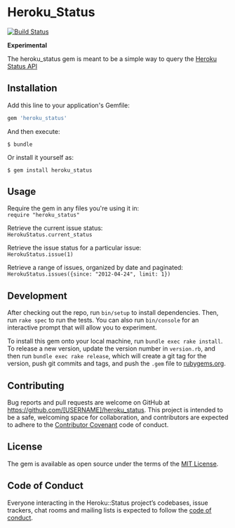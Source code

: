# Heroku_Status
[![Build Status](https://travis-ci.org/joerodrig/heroku_status.svg?branch=master)](https://travis-ci.org/joerodrig/heroku_status)

**Experimental**


The heroku_status gem is meant to be a simple way to query the [Heroku Status API](https://status.heroku.com/)

## Installation

Add this line to your application's Gemfile:

```ruby
gem 'heroku_status'
```

And then execute:

    $ bundle

Or install it yourself as:

    $ gem install heroku_status

## Usage

Require the gem in any files you're using it in:  
`require "heroku_status"`

Retrieve the current issue status:  
`HerokuStatus.current_status`

Retrieve the issue status for a particular issue:  
`HerokuStatus.issue(1)`

Retrieve a range of issues, organized by date and paginated:  
`HerokuStatus.issues({since: "2012-04-24", limit: 1})`

## Development

After checking out the repo, run `bin/setup` to install dependencies. Then, run `rake spec` to run the tests. You can also run `bin/console` for an interactive prompt that will allow you to experiment.

To install this gem onto your local machine, run `bundle exec rake install`. To release a new version, update the version number in `version.rb`, and then run `bundle exec rake release`, which will create a git tag for the version, push git commits and tags, and push the `.gem` file to [rubygems.org](https://rubygems.org).

## Contributing

Bug reports and pull requests are welcome on GitHub at https://github.com/[USERNAME]/heroku_status. This project is intended to be a safe, welcoming space for collaboration, and contributors are expected to adhere to the [Contributor Covenant](http://contributor-covenant.org) code of conduct.

## License

The gem is available as open source under the terms of the [MIT License](https://opensource.org/licenses/MIT).

## Code of Conduct

Everyone interacting in the Heroku::Status project’s codebases, issue trackers, chat rooms and mailing lists is expected to follow the [code of conduct](https://github.com/[USERNAME]/heroku_status/blob/master/CODE_OF_CONDUCT.md).
